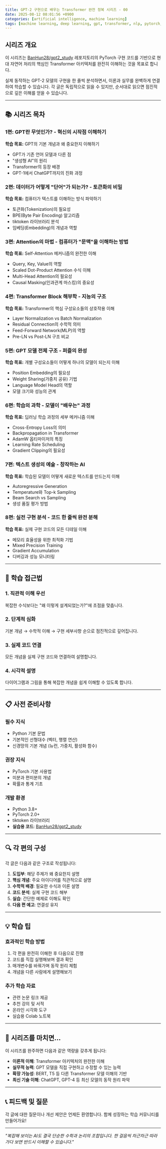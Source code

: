 ```yaml
---
title: GPT-2 구현으로 배우는 Transformer 완전 정복 시리즈 - 00
date: 2025-08-12 08:01:56 +0900
categories: [artificial intelligence, machine learning]
tags: [machine learning, deep learning, gpt, transformer, nlp, pytorch, neural, networks, architecture, attention, ai]     # TAG names should always be lowercase
---
```


## 시리즈 개요

이 시리즈는 [BanHun28/gpt2_study](https://github.com/BanHun28/gpt2_study) 레포지토리의 PyTorch 구현 코드를 기반으로 현대 자연어 처리의 핵심인 Transformer 아키텍처를 완전히 이해하는 것을 목표로 합니다. 

실제 동작하는 GPT-2 모델의 구현을 한 줄씩 분석하면서, 이론과 실무를 완벽하게 연결하여 학습할 수 있습니다. 각 글은 독립적으로 읽을 수 있지만, 순서대로 읽으면 점진적으로 깊은 이해를 얻을 수 있습니다.

---

## 📚 시리즈 목차

### 1편: GPT란 무엇인가? - 혁신의 시작점 이해하기
**학습 목표:** GPT의 기본 개념과 왜 중요한지 이해하기
- GPT가 기존 언어 모델과 다른 점
- "생성형 AI"의 원리
- Transformer의 등장 배경
- GPT-1에서 ChatGPT까지의 진화 과정

### 2편: 데이터가 어떻게 "단어"가 되는가? - 토큰화의 비밀
**학습 목표:** 컴퓨터가 텍스트를 이해하는 방식 파악하기
- 토큰화(Tokenization)의 필요성
- BPE(Byte Pair Encoding) 알고리즘
- tiktoken 라이브러리 분석
- 임베딩(Embedding)의 개념과 역할

### 3편: Attention의 마법 - 컴퓨터가 "문맥"을 이해하는 방법
**학습 목표:** Self-Attention 메커니즘의 완전한 이해
- Query, Key, Value의 역할
- Scaled Dot-Product Attention 수식 이해
- Multi-Head Attention의 필요성
- Causal Masking(인과관계 마스킹)의 중요성

### 4편: Transformer Block 해부학 - 지능의 구조
**학습 목표:** Transformer의 핵심 구성요소들의 상호작용 이해
- Layer Normalization vs Batch Normalization
- Residual Connection의 수학적 의미
- Feed-Forward Network(MLP)의 역할
- Pre-LN vs Post-LN 구조 비교

### 5편: GPT 모델 전체 구조 - 퍼즐의 완성
**학습 목표:** 개별 구성요소들이 어떻게 하나의 모델이 되는지 이해
- Position Embedding의 필요성
- Weight Sharing(가중치 공유) 기법
- Language Model Head의 역할
- 모델 크기와 성능의 관계

### 6편: 학습의 과학 - 모델이 "배우는" 과정
**학습 목표:** 딥러닝 학습 과정의 세부 메커니즘 이해
- Cross-Entropy Loss의 의미
- Backpropagation in Transformer
- AdamW 옵티마이저의 특징
- Learning Rate Scheduling
- Gradient Clipping의 필요성

### 7편: 텍스트 생성의 예술 - 창작하는 AI
**학습 목표:** 학습된 모델이 어떻게 새로운 텍스트를 만드는지 이해
- Autoregressive Generation
- Temperature와 Top-k Sampling
- Beam Search vs Sampling
- 생성 품질 평가 방법

### 8편: 실전 구현 분석 - 코드 한 줄씩 완전 분해
**학습 목표:** 실제 구현 코드의 모든 디테일 이해
- 메모리 효율성을 위한 최적화 기법
- Mixed Precision Training
- Gradient Accumulation
- 디버깅과 성능 모니터링

---

## 🎯 학습 접근법

### 1. 직관적 이해 우선
복잡한 수식보다는 "왜 이렇게 설계되었는가?"에 초점을 맞춥니다.

### 2. 단계적 심화
기본 개념 → 수학적 이해 → 구현 세부사항 순으로 점진적으로 깊어집니다.

### 3. 실제 코드 연결
모든 개념을 실제 구현 코드와 연결하여 설명합니다.

### 4. 시각적 설명
다이어그램과 그림을 통해 복잡한 개념을 쉽게 이해할 수 있도록 합니다.

---

## 📋 사전 준비사항

### 필수 지식
- Python 기본 문법
- 기본적인 선형대수 (벡터, 행렬 연산)
- 신경망의 기본 개념 (뉴런, 가중치, 활성화 함수)

### 권장 지식
- PyTorch 기본 사용법
- 미분과 편미분의 개념
- 확률과 통계 기초

### 개발 환경
- Python 3.8+
- PyTorch 2.0+
- tiktoken 라이브러리
- **실습용 코드**: [BanHun28/gpt2_study](https://github.com/BanHun28/gpt2_study)

---

## 🔍 각 편의 구성

각 글은 다음과 같은 구조로 작성됩니다:

1. **도입부**: 해당 주제가 왜 중요한지 설명
2. **핵심 개념**: 주요 아이디어를 직관적으로 설명
3. **수학적 배경**: 필요한 수식과 이론 설명
4. **코드 분석**: 실제 구현 코드 해부
5. **실습**: 간단한 예제로 이해도 확인
6. **다음 편 예고**: 연결성 유지

---

## 💡 학습 팁

### 효과적인 학습 방법
1. 각 편을 완전히 이해한 후 다음으로 진행
2. 코드를 직접 실행해보며 결과 확인
3. 매개변수를 바꿔가며 동작 원리 체험
4. 개념을 다른 사람에게 설명해보기

### 추가 학습 자료
- 관련 논문 링크 제공
- 추천 강의 및 서적
- 온라인 시각화 도구
- 실습용 Colab 노트북

---

## 🚀 시리즈를 마치면...

이 시리즈를 완주하면 다음과 같은 역량을 갖추게 됩니다:

- **이론적 이해**: Transformer 아키텍처의 완전한 이해
- **실무적 능력**: GPT 모델을 직접 구현하고 수정할 수 있는 능력
- **확장 가능성**: BERT, T5 등 다른 Transformer 모델 이해의 기반
- **최신 기술 이해**: ChatGPT, GPT-4 등 최신 모델의 동작 원리 파악

---

## 📞 피드백 및 질문

각 글에 대한 질문이나 개선 제안은 언제든 환영합니다. 함께 성장하는 학습 커뮤니티를 만들어가요!

---

*"복잡해 보이는 AI도 결국 단순한 수학과 논리의 조합입니다. 한 걸음씩 차근차근 따라가다 보면 반드시 이해할 수 있습니다."*

